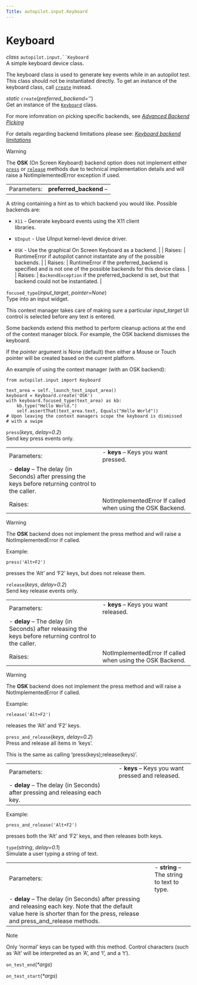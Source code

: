 ```yaml
---
Title: autopilot.input.Keyboard
---
```

        
Keyboard
========

 *class* `autopilot.input.``Keyboard`<a href="../1.5.0/autopilot.input.Keyboard.md#Keyboard" class="reference internal"></a><a href="#autopilot.input.Keyboard" class="headerlink" title="Permalink to this definition"></a>  
A simple keyboard device class.

The keyboard class is used to generate key events while in an autopilot test. This class should not be instantiated directly. To get an instance of the keyboard class, call <a href="../1.5.0/autopilot.input.Keyboard.md#autopilot.input.Keyboard.create" class="reference internal" title="autopilot.input.Keyboard.create"><code class="xref py py-meth docutils literal">create</code></a> instead.

 *static* `create`(*preferred\_backend=''*)<a href="../1.5.0/autopilot.input.Keyboard.md#Keyboard.create" class="reference internal"></a><a href="#autopilot.input.Keyboard.create" class="headerlink" title="Permalink to this definition"></a>  
Get an instance of the <a href="../1.5.0/autopilot.input.Keyboard.md#autopilot.input.Keyboard" class="reference internal" title="autopilot.input.Keyboard"><code class="xref py py-class docutils literal">Keyboard</code></a> class.

For more infomration on picking specific backends, see <a href="../1.5.0/tutorial-advanced_autopilot.md#tut-picking-backends" class="reference internal"><em>Advanced Backend Picking</em></a>

For details regarding backend limitations please see: <a href="../1.5.0/tutorial-advanced_autopilot.md#keyboard-backend-limitations" class="reference internal"><em>Keyboard backend limitations</em></a>

Warning

The **OSK** (On Screen Keyboard) backend option does not implement either <a href="../1.5.0/autopilot.input.Keyboard.md#autopilot.input.Keyboard.press" class="reference internal" title="autopilot.input.Keyboard.press"><code class="xref py py-meth docutils literal">press</code></a> or <a href="../1.5.0/autopilot.input.Keyboard.md#autopilot.input.Keyboard.release" class="reference internal" title="autopilot.input.Keyboard.release"><code class="xref py py-meth docutils literal">release</code></a> methods due to technical implementation details and will raise a NotImplementedError exception if used.

|             |                                                                                                                    |
|-------------|--------------------------------------------------------------------------------------------------------------------|
| Parameters: | **preferred\_backend** –                                                                                           
  A string containing a hint as to which backend you would like. Possible backends are:                               
                                                                                                                      
  -   `X11` - Generate keyboard events using the X11 client                                                           
      libraries.                                                                                                      
                                                                                                                      
  -   `UInput` - Use UInput kernel-level device driver.                                                               
  -   `OSK` - Use the graphical On Screen Keyboard as a backend.                                                      |
| Raises:     | RuntimeError if autopilot cannot instantate any of the possible backends.                                          |
| Raises:     | RuntimeError if the preferred\_backend is specified and is not one of the possible backends for this device class. |
| Raises:     | `BackendException` if the preferred\_backend is set, but that backend could not be instantiated.                   |

 `focused_type`(*input\_target*, *pointer=None*)<a href="../1.5.0/autopilot.input.Keyboard.md#Keyboard.focused_type" class="reference internal"></a><a href="#autopilot.input.Keyboard.focused_type" class="headerlink" title="Permalink to this definition"></a>  
Type into an input widget.

This context manager takes care of making sure a particular *input\_target* UI control is selected before any text is entered.

Some backends extend this method to perform cleanup actions at the end of the context manager block. For example, the OSK backend dismisses the keyboard.

If the *pointer* argument is None (default) then either a Mouse or Touch pointer will be created based on the current platform.

An example of using the context manager (with an OSK backend):

    from autopilot.input import Keyboard

    text_area = self._launch_test_input_area()
    keyboard = Keyboard.create('OSK')
    with keyboard.focused_type(text_area) as kb:
        kb.type("Hello World.")
        self.assertThat(text_area.text, Equals("Hello World"))
    # Upon leaving the context managers scope the keyboard is dismissed
    # with a swipe

 `press`(*keys*, *delay=0.2*)<a href="../1.5.0/autopilot.input.Keyboard.md#Keyboard.press" class="reference internal"></a><a href="#autopilot.input.Keyboard.press" class="headerlink" title="Permalink to this definition"></a>  
Send key press events only.

|             |                                                                                                        |
|-------------|--------------------------------------------------------------------------------------------------------|
| Parameters: | -   **keys** – Keys you want pressed.                                                                  
  -   **delay** – The delay (in Seconds) after pressing the keys before returning control to the caller.  |
| Raises:     | NotImplementedError If called when using the OSK Backend.                                              |

Warning

The **OSK** backend does not implement the press method and will raise a NotImplementedError if called.

Example:

    press('Alt+F2')

presses the ‘Alt’ and ‘F2’ keys, but does not release them.

 `release`(*keys*, *delay=0.2*)<a href="../1.5.0/autopilot.input.Keyboard.md#Keyboard.release" class="reference internal"></a><a href="#autopilot.input.Keyboard.release" class="headerlink" title="Permalink to this definition"></a>  
Send key release events only.

|             |                                                                                                         |
|-------------|---------------------------------------------------------------------------------------------------------|
| Parameters: | -   **keys** – Keys you want released.                                                                  
  -   **delay** – The delay (in Seconds) after releasing the keys before returning control to the caller.  |
| Raises:     | NotImplementedError If called when using the OSK Backend.                                               |

Warning

The **OSK** backend does not implement the press method and will raise a NotImplementedError if called.

Example:

    release('Alt+F2')

releases the ‘Alt’ and ‘F2’ keys.

 `press_and_release`(*keys*, *delay=0.2*)<a href="../1.5.0/autopilot.input.Keyboard.md#Keyboard.press_and_release" class="reference internal"></a><a href="#autopilot.input.Keyboard.press_and_release" class="headerlink" title="Permalink to this definition"></a>  
Press and release all items in ‘keys’.

This is the same as calling ‘press(keys);release(keys)’.

|             |                                                                               |
|-------------|-------------------------------------------------------------------------------|
| Parameters: | -   **keys** – Keys you want pressed and released.                            
  -   **delay** – The delay (in Seconds) after pressing and releasing each key.  |

Example:

    press_and_release('Alt+F2')

presses both the ‘Alt’ and ‘F2’ keys, and then releases both keys.

 `type`(*string*, *delay=0.1*)<a href="../1.5.0/autopilot.input.Keyboard.md#Keyboard.type" class="reference internal"></a><a href="#autopilot.input.Keyboard.type" class="headerlink" title="Permalink to this definition"></a>  
Simulate a user typing a string of text.

|             |                                                                                                                                                                                        |
|-------------|----------------------------------------------------------------------------------------------------------------------------------------------------------------------------------------|
| Parameters: | -   **string** – The string to text to type.                                                                                                                                           
  -   **delay** – The delay (in Seconds) after pressing and releasing each key. Note that the default value here is shorter than for the press, release and press\_and\_release methods.  |

Note

Only ‘normal’ keys can be typed with this method. Control characters (such as ‘Alt’ will be interpreted as an ‘A’, and ‘l’, and a ‘t’).

 `on_test_end`(*\*args*)<a href="#autopilot.input.Keyboard.on_test_end" class="headerlink" title="Permalink to this definition"></a>  

 `on_test_start`(*\*args*)<a href="#autopilot.input.Keyboard.on_test_start" class="headerlink" title="Permalink to this definition"></a>  

